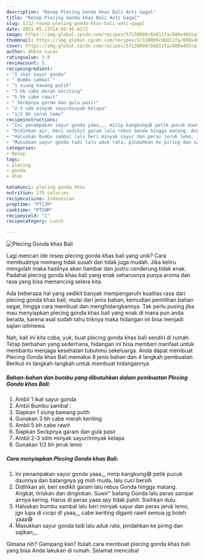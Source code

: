```yaml
---
description: "Resep Plecing Gonda khas Bali Anti Gagal"
title: "Resep Plecing Gonda khas Bali Anti Gagal"
slug: 1112-resep-plecing-gonda-khas-bali-anti-gagal
date: 2021-05-13T14:03:45.627Z
image: https://img-global.cpcdn.com/recipes/57138089c6b811fa/680x482cq70/plecing-gonda-khas-bali-foto-resep-utama.jpg
thumbnail: https://img-global.cpcdn.com/recipes/57138089c6b811fa/680x482cq70/plecing-gonda-khas-bali-foto-resep-utama.jpg
cover: https://img-global.cpcdn.com/recipes/57138089c6b811fa/680x482cq70/plecing-gonda-khas-bali-foto-resep-utama.jpg
author: Abbie Lucas
ratingvalue: 3.8
reviewcount: 5
recipeingredient:
- "1 ikat sayur gonda"
- " Bumbu sambal "
- "1 siung bawang putih"
- "3 bh cabe merah keriting"
- "5 bh cabe rawit"
- " Seckpnya garam dan gula pasir"
- "2-3 sdm minyak sayurminyak kelapa"
- "1/2 bh jeruk lemo"
recipeinstructions:
- "Ini penampakan sayur gonda yaaa,,, mirip kangkung😅 petik pucuk daunnya dan batangnya yg msh muda, lalu cuci bersih"
- "Didihkan air, beri sedikit garam lalu rebus Gonda hingga matang. Angkat, tiriskan dan dinginkan. Suwir&#34; batang Gonda lalu peras sampai airnya kering. Harus di peras yaaa spy tidak pahit. Sisihkan dulu."
- "Haluskan bumbu sambal lalu beri minyak sayur dan peras jeruk lemo, jgn lupa di cicipi dl yaaa,,, cabe keriting diganti rawit semua jg boleh yaaa😅"
- "Masukkan sayur gonda tadi lalu aduk rata, pindahkan ke piring dan sajikan,,,"
categories:
- Resep
tags:
- plecing
- gonda
- khas

katakunci: plecing gonda khas 
nutrition: 275 calories
recipecuisine: Indonesian
preptime: "PT17M"
cooktime: "PT50M"
recipeyield: "1"
recipecategory: Lunch

---
```



![Plecing Gonda khas Bali](https://img-global.cpcdn.com/recipes/57138089c6b811fa/680x482cq70/plecing-gonda-khas-bali-foto-resep-utama.jpg)

Lagi mencari ide resep plecing gonda khas bali yang unik? Cara membuatnya memang tidak susah dan tidak juga mudah. Jika keliru mengolah maka hasilnya akan hambar dan justru cenderung tidak enak. Padahal plecing gonda khas bali yang enak seharusnya punya aroma dan rasa yang bisa memancing selera kita.

Ada beberapa hal yang sedikit banyak mempengaruhi kualitas rasa dari plecing gonda khas bali, mulai dari jenis bahan, kemudian pemilihan bahan segar, hingga cara membuat dan menghidangkannya. Tak perlu pusing jika mau menyiapkan plecing gonda khas bali yang enak di mana pun anda berada, karena asal sudah tahu triknya maka hidangan ini bisa menjadi sajian istimewa.




Nah, kali ini kita coba, yuk, buat plecing gonda khas bali sendiri di rumah. Tetap berbahan yang sederhana, hidangan ini bisa memberi manfaat untuk membantu menjaga kesehatan tubuhmu sekeluarga. Anda dapat membuat Plecing Gonda khas Bali memakai 8 jenis bahan dan 4 langkah pembuatan. Berikut ini langkah-langkah untuk membuat hidangannya.

<!--inarticleads1-->

##### Bahan-bahan dan bumbu yang dibutuhkan dalam pembuatan Plecing Gonda khas Bali:

1. Ambil 1 ikat sayur gonda
1. Ambil  Bumbu sambal :
1. Siapkan 1 siung bawang putih
1. Gunakan 3 bh cabe merah keriting
1. Ambil 5 bh cabe rawit
1. Siapkan  Seckpnya garam dan gula pasir
1. Ambil 2-3 sdm minyak sayur/minyak kelapa
1. Gunakan 1/2 bh jeruk lemo




<!--inarticleads2-->

##### Cara menyiapkan Plecing Gonda khas Bali:

1. Ini penampakan sayur gonda yaaa,,, mirip kangkung😅 petik pucuk daunnya dan batangnya yg msh muda, lalu cuci bersih
1. Didihkan air, beri sedikit garam lalu rebus Gonda hingga matang. Angkat, tiriskan dan dinginkan. Suwir&#34; batang Gonda lalu peras sampai airnya kering. Harus di peras yaaa spy tidak pahit. Sisihkan dulu.
1. Haluskan bumbu sambal lalu beri minyak sayur dan peras jeruk lemo, jgn lupa di cicipi dl yaaa,,, cabe keriting diganti rawit semua jg boleh yaaa😅
1. Masukkan sayur gonda tadi lalu aduk rata, pindahkan ke piring dan sajikan,,,




Gimana nih? Gampang kan? Itulah cara membuat plecing gonda khas bali yang bisa Anda lakukan di rumah. Selamat mencoba!
